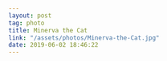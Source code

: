 ```yaml
---
layout: post
tag: photo
title: Minerva the Cat
link: "/assets/photos/Minerva-the-Cat.jpg"
date: 2019-06-02 18:46:22
---
```

